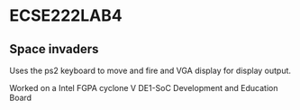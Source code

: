 # ECSE222LAB4
## Space invaders

Uses the ps2 keyboard to move and fire and VGA display for display output.

Worked on a Intel FGPA cyclone V DE1-SoC Development and Education Board  
